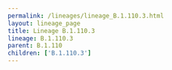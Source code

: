 ```yaml
---
permalink: /lineages/lineage_B.1.110.3.html
layout: lineage_page
title: Lineage B.1.110.3
lineage: B.1.110.3
parent: B.1.110
children: ['B.1.110.3']
---
```

